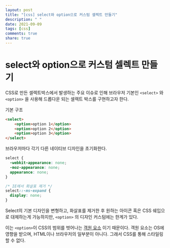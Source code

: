 ```yaml
---
layout: post
title: "[css] select와 option으로 커스텀 셀렉트 만들기"
description: " "
date: 2021-09-09
tags: [css]
comments: true
share: true
---
```


# select와 option으로 커스텀 셀렉트 만들기

 CSS로 만든 셀렉트박스에서 발생하는 주요 이슈로 인해 브라우저 기본인 `<select>` 와 `<option>` 을 사용해 드롭다운 되는 셀렉트 박스를 구현하고자 한다.

기본 구조

```html
<select>
	<option>option 1</option>
	<option>option 2</option>
	<option>option 3</option>
</select>
```

브라우저마다 각기 다른 네이티브 디자인을 초기화한다.

```css
select {
  -webkit-appearance: none;
  -moz-appearance: none;
  appearance: none;
}

/* IE에서 화살표 제거 */
select::-ms-expand {
  display: none;
}
```

 Select의 기본 디자인을 변형하고, 화살표를 제거한 후 원하는 아이콘 혹은 CSS 쉐입으로 대체하는게 가능하지만, `<option>` 의 디자인 커스텀에는 한계가 있다. 

 이는 `<option>`이 CSS의 범위를 벗어나는 [객원 요소](https://developer.mozilla.org/ko/docs/Web/CSS/Replaced_element) 이기 때문이다. 객원 요소는 OS에 영향을 받으며, HTML이나 브라우저의 일부분이 아니다. 그래서 CSS를 통해 스타일링할 수 없다.